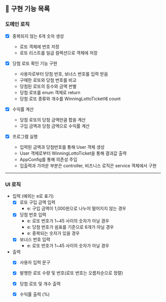 ## 📝 구현 기능 목록

### 도메인 로직
- [x] 중복되지 않는 6개 숫자 생성
  - 로또 객체에 번호 저장
  - 로또 리스트를 일급 컬렉션으로 객체에 저장


- [x] 당첨 로또 확인 기능 구현
  - 사용자로부터 당첨 번호, 보너스 번호를 입력 받음
  - 구매한 로또와 당첨 번호를 비교
  - 당첨된 로또의 등수와 금액 판별
  - 당첨 로또를 enum 객체로 return
  - 당첨 로또 종류와 개수를 WinningLottoTicket에 count


- [x] 수익률 계산
  - 당첨 로또의 당첨 금액만큼 합을 계산  
  - 구입 금액과 당첨 금액으로 수익률 계산

  
- [x] 프로그램 실행 
  -  입력된 금액과 당첨번호를 통해 User 객체 생성
  -  User 객체로부터 WinningLottoTicket을 통해 결과값 출력
  -  AppConfig를 통해 의존성 주입
  -  입출력과 가까운 부분은 controller, 비즈니스 로직은 service 객체에서 구현


<hr>


### UI 로직
- 입력 (예외는 e로 표기)
  - [x] 로또 구입 금액 입력
    - e: 구입 금액이 1,000원으로 나누어 떨어지지 않는 경우
  - [x] 당첨 번호 입력
    - e: 로또 번호가 1~45 사이의 숫자가 아닐 경우
    - e: 당첨 번호가 쉼표를 기준으로 6개가 아닐 경우
    - e: 중복되는 숫자가 있을 경우
  - [x] 보너스 번호 입력
    - e: 로또 번호가 1~45 사이의 숫자가 아닐 경우


- 출력
  - [x] 사용자 입력 문구
  - [x] 발행한 로또 수량 및 번호(로또 번호는 오름차순으로 정렬)
  - [x] 당첨 로또 및 개수 출력
  - [x] 수익률 출력 (%)




